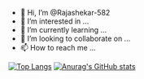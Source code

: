 - 👋 Hi, I’m @Rajashekar-582
- 👀 I’m interested in ...
- 🌱 I’m currently learning ...
- 💞️ I’m looking to collaborate on ...
- 📫 How to reach me ...

<!---
Rajashekar-582/Rajashekar-582 is a ✨ special ✨ repository because its `README.md` (this file) appears on your GitHub profile.
You can click the Preview link to take a look at your changes.
--->

[![Top Langs](https://github-readme-stats.vercel.app/api/top-langs/?username=Rajashekar-582&layout=compact)](https://github.com/Rajashekar-582/github-readme-stats)
[![Anurag's GitHub stats](https://github-readme-stats.vercel.app/api?username=Rajashekar-582)](https://github.com/Rajashekar-582/github-readme-stats)
